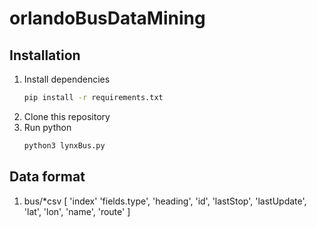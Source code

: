 # orlandoBusDataMining
## Installation
1. Install dependencies
   ```bash
   pip install -r requirements.txt
   ```
2. Clone this repository
3. Run python
    ```bash
    python3 lynxBus.py 
    ``` 
## Data format
   1. bus/*csv
      [
       'index'
       'fields.type', 
       'heading', 
       'id', 
       'lastStop',
       'lastUpdate',
       'lat',
       'lon',
       'name',
       'route'
        ]
